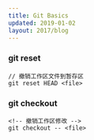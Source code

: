 ```yaml
---
title: Git Basics
updated: 2019-01-02
layout: 2017/blog
---
```


### git reset


```
// 撤销工作区文件到暂存区
git reset HEAD <file>
```

### git checkout

```
<!-- 撤销工作区修改 -->
git checkout -- <file>
```